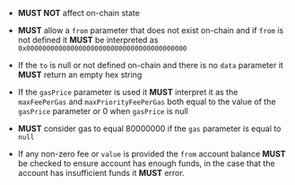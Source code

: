* **MUST NOT** affect on-chain state 

* **MUST** allow a `from` parameter that does not exist on-chain and if `from` is not defined it **MUST** be interpreted as `0x0000000000000000000000000000000000000000`

 
* If the `to` is null or not defined on-chain and there is no `data` parameter it **MUST** return an empty hex string

* If the `gasPrice` parameter is used it **MUST** interpret it as the `maxFeePerGas` and `maxPriorityFeePerGas` both equal to the value of the `gasPrice` parameter or 0 when `gasPrice` is null

* **MUST** consider gas to equal 80000000 if the `gas` parameter is equal to `null` 

* If any non-zero fee or `value` is provided the `from` account balance **MUST** be checked to ensure account has enough funds, in the case that the account has insufficient funds it **MUST** error.
